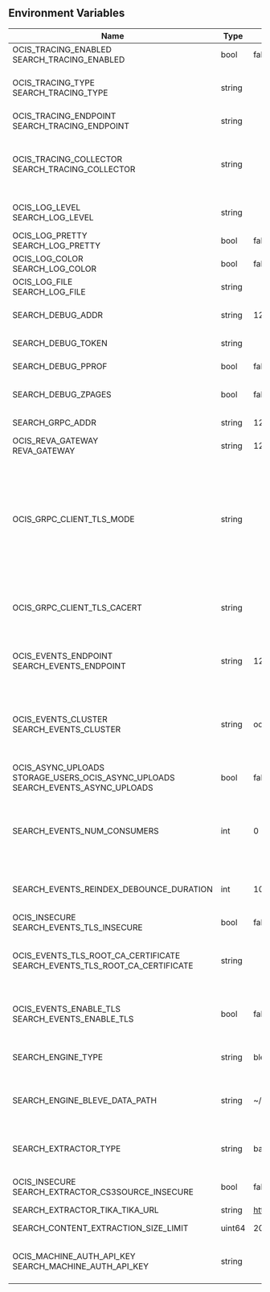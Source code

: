 ## Environment Variables

| Name | Type | Default Value | Description |
|------|------|---------------|-------------|
| OCIS_TRACING_ENABLED<br/>SEARCH_TRACING_ENABLED | bool | false | Activates tracing.|
| OCIS_TRACING_TYPE<br/>SEARCH_TRACING_TYPE | string |  | The type of tracing. Defaults to "", which is the same as "jaeger". Allowed tracing types are "jaeger" and "" as of now.|
| OCIS_TRACING_ENDPOINT<br/>SEARCH_TRACING_ENDPOINT | string |  | The endpoint of the tracing agent.|
| OCIS_TRACING_COLLECTOR<br/>SEARCH_TRACING_COLLECTOR | string |  | The HTTP endpoint for sending spans directly to a collector, i.e. http://jaeger-collector:14268/api/traces. Only used if the tracing endpoint is unset.|
| OCIS_LOG_LEVEL<br/>SEARCH_LOG_LEVEL | string |  | The log level. Valid values are: "panic", "fatal", "error", "warn", "info", "debug", "trace".|
| OCIS_LOG_PRETTY<br/>SEARCH_LOG_PRETTY | bool | false | Activates pretty log output.|
| OCIS_LOG_COLOR<br/>SEARCH_LOG_COLOR | bool | false | Activates colorized log output.|
| OCIS_LOG_FILE<br/>SEARCH_LOG_FILE | string |  | The path to the log file. Activates logging to this file if set.|
| SEARCH_DEBUG_ADDR | string | 127.0.0.1:9224 | Bind address of the debug server, where metrics, health, config and debug endpoints will be exposed.|
| SEARCH_DEBUG_TOKEN | string |  | Token to secure the metrics endpoint.|
| SEARCH_DEBUG_PPROF | bool | false | Enables pprof, which can be used for profiling.|
| SEARCH_DEBUG_ZPAGES | bool | false | Enables zpages, which can be used for collecting and viewing in-memory traces.|
| SEARCH_GRPC_ADDR | string | 127.0.0.1:9220 | The bind address of the GRPC service.|
| OCIS_REVA_GATEWAY<br/>REVA_GATEWAY | string | 127.0.0.1:9142 | The CS3 gateway endpoint.|
| OCIS_GRPC_CLIENT_TLS_MODE | string |  | TLS mode for grpc connection to the go-micro based grpc services. Possible values are 'off', 'insecure' and 'on'. 'off': disables transport security for the clients. 'insecure' allows using transport security, but disables certificate verification (to be used with the autogenerated self-signed certificates). 'on' enables transport security, including server certificate verification.|
| OCIS_GRPC_CLIENT_TLS_CACERT | string |  | Path/File name for the root CA certificate (in PEM format) used to validate TLS server certificates of the go-micro based grpc services.|
| OCIS_EVENTS_ENDPOINT<br/>SEARCH_EVENTS_ENDPOINT | string | 127.0.0.1:9233 | The address of the event system. The event system is the message queuing service. It is used as message broker for the microservice architecture.|
| OCIS_EVENTS_CLUSTER<br/>SEARCH_EVENTS_CLUSTER | string | ocis-cluster | The clusterID of the event system. The event system is the message queuing service. It is used as message broker for the microservice architecture. Mandatory when using NATS as event system.|
| OCIS_ASYNC_UPLOADS<br/>STORAGE_USERS_OCIS_ASYNC_UPLOADS<br/>SEARCH_EVENTS_ASYNC_UPLOADS | bool | false | Enable asynchronous file uploads.|
| SEARCH_EVENTS_NUM_CONSUMERS | int | 0 | The amount of concurrent event consumers to start. Event consumers are used for searching files. Multiple consumers increase parallelisation, but will also increase CPU and memory demands. The default value is 0.|
| SEARCH_EVENTS_REINDEX_DEBOUNCE_DURATION | int | 1000 | The duration in milliseconds the reindex debouncer waits before triggering a reindex of a space that was modified.|
| OCIS_INSECURE<br/>SEARCH_EVENTS_TLS_INSECURE | bool | false | Whether to verify the server TLS certificates.|
| OCIS_EVENTS_TLS_ROOT_CA_CERTIFICATE<br/>SEARCH_EVENTS_TLS_ROOT_CA_CERTIFICATE | string |  | The root CA certificate used to validate the server's TLS certificate. If provided SEARCH_EVENTS_TLS_INSECURE will be seen as false.|
| OCIS_EVENTS_ENABLE_TLS<br/>SEARCH_EVENTS_ENABLE_TLS | bool | false | Enable TLS for the connection to the events broker. The events broker is the ocis service which receives and delivers events between the services.|
| SEARCH_ENGINE_TYPE | string | bleve | Defines which search engine to use. Defaults to 'bleve'. Supported values are: 'bleve'.|
| SEARCH_ENGINE_BLEVE_DATA_PATH | string | ~/.ocis/search | The directory where the filesystem will store search data. If not defined, the root directory derives from $OCIS_BASE_DATA_PATH:/search.|
| SEARCH_EXTRACTOR_TYPE | string | basic | Defines the content extraction engine. Defaults to 'basic'. Supported values are: 'basic' and 'tika'.|
| OCIS_INSECURE<br/>SEARCH_EXTRACTOR_CS3SOURCE_INSECURE | bool | false | Ignore untrusted SSL certificates when connecting to the CS3 source.|
| SEARCH_EXTRACTOR_TIKA_TIKA_URL | string | http://127.0.0.1:9998 | URL of the tika server.|
| SEARCH_CONTENT_EXTRACTION_SIZE_LIMIT | uint64 | 20971520 | Maximum file size in bytes that is allowed for content extraction.|
| OCIS_MACHINE_AUTH_API_KEY<br/>SEARCH_MACHINE_AUTH_API_KEY | string |  | Machine auth API key used to validate internal requests necessary for the access to resources from other services.|